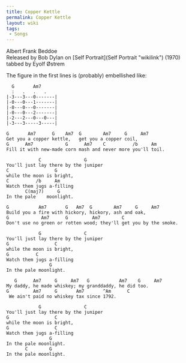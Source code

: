 ```yaml
---
title: Copper Kettle
permalink: Copper Kettle
layout: wiki
tags:
 - Songs
---
```


Albert Frank Beddoe  
Released by Bob Dylan on [Self Portrait](Self Portrait "wikilink")
(1970)  
tabbed by Eyolf Østrem

The figure in the first lines is (probably) embellished like:

      G       Am7
      :   .   .   .
    |-3---3---0-------|
    |-0---0---1-------|
    |-0---0---0-------|
    |-0---0---2-------|
    |-2---2---0---0---|
    |-3---3-----3-----|

    G       Am7      G    Am7  G        Am7     G     Am7
    Get you a copper kettle,   get you a copper coil,
    G      Am7            G      Am7    C          /b     Am
    Fill it with new-made corn mash and never more you'll toil.

                C                G
    You'll just lay there by the juniper
    C                 G
    while the moon is bright,
    C          /b     Am
    Watch them jugs a-filling
           C(maj7)     G
    In the pale    moonlight.

    G           Am7       G   Am7  G        Am7     G     Am7
    Build you a fire with hickory, hickory, ash and oak,
    G            Am7      G         Am7        C
    Don't use no green or rotten wood; they'll get you by the smoke.

                G                C
    You'll just lay there by the juniper
    G                 C
    while the moon is bright,
    G          C
    Watch them jugs a-filling
                    G
    In the pale moonlight.

       G      Am7     G     Am7   G           Am7    G     Am7
    My daddy, he made whiskey; my granddaddy, he did too.
    G         Am7     G       Am7       ^Am      C
     We ain't paid no whiskey tax since 1792.

                G                C
    You'll just lay there by the juniper
    G                 C
    while the moon is bright,
    G                 C
    Watch them jugs a-filling
                    G
    In the pale moonlight.
           C        G
    In the pale moonlight.
